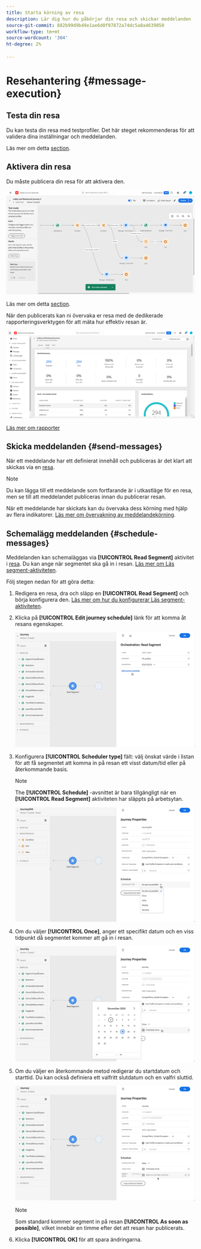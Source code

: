 ```yaml
---
title: Starta körning av resa
description: Lär dig hur du påbörjar din resa och skickar meddelanden
source-git-commit: 882b99d9b49e1ae6d0f97872a74dc5a8a4639050
workflow-type: tm+mt
source-wordcount: '304'
ht-degree: 2%

---
```



# Resehantering {#message-execution}

## Testa din resa

Du kan testa din resa med testprofiler. Det här steget rekommenderas för att validera dina inställningar och meddelanden.

Läs mer om detta [section](testing-the-journey.md).

## Aktivera din resa

Du måste publicera din resa för att aktivera den.

![](assets/jo-journeyuc2_32bis.png)

Läs mer om detta [section](publishing-the-journey.md).


När den publicerats kan ni övervaka er resa med de dedikerade rapporteringsverktygen för att mäta hur effektiv resan är.

![](assets/jo-dynamic_report_journey_12.png)

[Läs mer om rapporter](../reports/live-report.md)

## Skicka meddelanden {#send-messages}

När ett meddelande har ett definierat innehåll och publiceras är det klart att skickas via en [resa](journey.md).

>[!NOTE]
>
>Du kan lägga till ett meddelande som fortfarande är i utkastläge för en resa, men se till att meddelandet publiceras innan du publicerar resan.

När ett meddelande har skickats kan du övervaka dess körning med hjälp av flera indikatorer. [Läs mer om övervakning av meddelandekörning](../message-monitoring.md).

## Schemalägg meddelanden {#schedule-messages}

Meddelanden kan schemaläggas via **[!UICONTROL Read Segment]** aktivitet i [resa](journey.md). Du kan ange när segmentet ska gå in i resan. [Läs mer om Läs segment-aktiviteten](read-segment.md).

Följ stegen nedan för att göra detta:

1. Redigera en resa, dra och släpp en **[!UICONTROL Read Segment]** och börja konfigurera den. [Läs mer om hur du konfigurerar Läs segment-aktiviteten](read-segment.md#configuring-segment-trigger-activity).

1. Klicka på **[!UICONTROL Edit journey schedule]** länk för att komma åt resans egenskaper.

   ![](assets/message-read-segment-schedule.png)

1. Konfigurera **[!UICONTROL Scheduler type]** fält: välj önskat värde i listan för att få segmentet att komma in på resan ett visst datum/tid eller på återkommande basis.

   >[!NOTE]
   >
   >The **[!UICONTROL Schedule]** -avsnittet är bara tillgängligt när en **[!UICONTROL Read Segment]** aktiviteten har släppts på arbetsytan.

   ![](assets/message-read-segment-scheduler.png)

1. Om du väljer **[!UICONTROL Once]**, anger ett specifikt datum och en viss tidpunkt då segmentet kommer att gå in i resan.

   ![](assets/message-read-segment-scheduler-once.png)

1. Om du väljer en återkommande metod redigerar du startdatum och starttid. Du kan också definiera ett valfritt slutdatum och en valfri sluttid.

   ![](assets/message-read-segment-scheduler-daily.png)

   >[!NOTE]
   >
   >Som standard kommer segment in på resan **[!UICONTROL As soon as possible]**, vilket innebär en timme efter det att resan har publicerats.

1. Klicka **[!UICONTROL OK]** för att spara ändringarna.

<!--Unitary messages that are triggered by an event within a journey cannot be scheduled.-->
